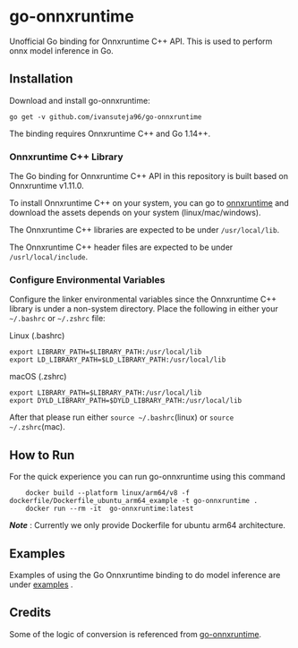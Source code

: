 # go-onnxruntime
Unofficial Go binding for Onnxruntime C++ API.
This is used to perform onnx model inference in Go.

## Installation

Download and install go-onnxruntime:

```
go get -v github.com/ivansuteja96/go-onnxruntime
```

The binding requires Onnxruntime C++ and Go 1.14++.

### Onnxruntime C++ Library

The Go binding for Onnxruntime C++ API in this repository is built based on Onnxruntime v1.11.0.

To install Onnxruntime C++ on your system, you can go to [onnxruntime](https://github.com/microsoft/onnxruntime/releases/tag/v1.11.0) and download the assets depends on your system (linux/mac/windows).

The Onnxruntime C++ libraries are expected to be under `/usr/local/lib`.

The Onnxruntime C++ header files are expected to be under `/usrl/local/include`.


### Configure Environmental Variables

Configure the linker environmental variables since the Onnxruntime C++ library is under a non-system directory. Place the following in either your `~/.bashrc` or `~/.zshrc` file:

Linux (.bashrc)
```
export LIBRARY_PATH=$LIBRARY_PATH:/usr/local/lib
export LD_LIBRARY_PATH=$LD_LIBRARY_PATH:/usr/local/lib

```

macOS (.zshrc)
```
export LIBRARY_PATH=$LIBRARY_PATH:/usr/local/lib
export DYLD_LIBRARY_PATH=$DYLD_LIBRARY_PATH:/usr/local/lib
```

After that please run either `source ~/.bashrc`(linux) or `source ~/.zshrc`(mac).

## How to Run

For the quick experience you can run go-onnxruntime using this command
```
    docker build --platform linux/arm64/v8 -f dockerfile/Dockerfile_ubuntu_arm64_example -t go-onnxruntime .
    docker run --rm -it  go-onnxruntime:latest 
```

**_Note_** : Currently we only provide Dockerfile for ubuntu arm64 architecture.


## Examples

Examples of using the Go Onnxruntime binding to do model inference are under [examples](examples) .

## Credits

Some of the logic of conversion is referenced from [go-onnxruntime](https://github.com/c3sr/go-onnxruntime).